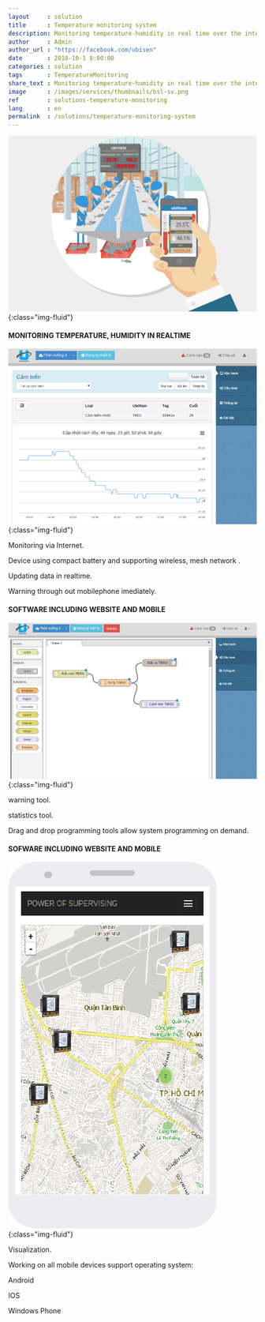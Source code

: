```yaml
---
layout     : solution
title      : Temperature monitoring system
description: Monitoring temperature-humidity in real time over the internet, warning immediately to ensure quality of products. Monitoring via Internet. Device using compact battery and supporting wireless, mesh network. Updating data in realtime. Warning through out mobilephone imediately.
author     : Admin
author_url : "https://facebook.com/ubisen"
date       : 2018-10-1 8:00:00
categories : solution
tags       : TemperatureMonitoring
share_text : Monitoring temperature-humidity in real time over the internet, warning immediately to ensure quality of products.
image      : /images/services/thumbnails/bsl-sv.png
ref        : solutions-temperature-monitoring
lang       : en
permalink  : /solutions/temperature-monitoring-system
---
```


![energy-management](/images/services/sht.png){:class="img-fluid"}

#### MONITORING TEMPERATURE, HUMIDITY IN REALTIME

![energy-management](/images/services/sht-1.png){:class="img-fluid"}

Monitoring via Internet.

Device using compact battery and supporting wireless, mesh network .

Updating data in realtime.

Warning through out mobilephone imediately.

#### SOFTWARE INCLUDING WEBSITE AND MOBILE

![energy-management](/images/services/sht-2.png){:class="img-fluid"}

warning tool.

statistics tool.

Drag and drop programming tools allow system programming on demand.

#### SOFWARE INCLUDING WEBSITE AND MOBILE

![energy-management](/images/services/pm-sm.png){:class="img-fluid"}

Visualization.

Working on all mobile devices support operating system:

Android

IOS

Windows Phone
